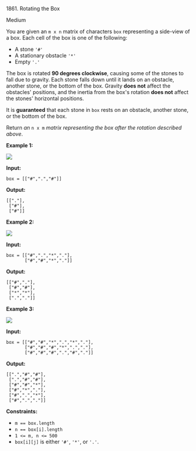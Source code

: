 1861\. Rotating the Box

Medium

You are given an `m x n` matrix of characters `box` representing a side-view of a box. Each cell of the box is one of the following:

*   A stone `'#'`
*   A stationary obstacle `'*'`
*   Empty `'.'`

The box is rotated **90 degrees clockwise**, causing some of the stones to fall due to gravity. Each stone falls down until it lands on an obstacle, another stone, or the bottom of the box. Gravity **does not** affect the obstacles' positions, and the inertia from the box's rotation **does not** affect the stones' horizontal positions.

It is **guaranteed** that each stone in `box` rests on an obstacle, another stone, or the bottom of the box.

Return _an_ `n x m` _matrix representing the box after the rotation described above_.

**Example 1:**

![](https://leetcode-in-java.github.io/src/main/java/g1801_1900/s1861_rotating_the_box/rotatingtheboxleetcodewithstones.png)

**Input:**

    box = [["#",".","#"]]

**Output:**

    [["."], 
     ["#"], 
     ["#"]]

**Example 2:**

![](https://leetcode-in-java.github.io/src/main/java/g1801_1900/s1861_rotating_the_box/rotatingtheboxleetcode2withstones.png)

**Input:**

    box = [["#",".","*","."], 
           ["#","#","*","."]]

**Output:**

    [["#","."], 
     ["#","#"], 
     ["*","*"], 
     [".","."]]

**Example 3:**

![](https://leetcode-in-java.github.io/src/main/java/g1801_1900/s1861_rotating_the_box/rotatingtheboxleetcode3withstone.png)

**Input:**

    box = [["#","#","*",".","*","."], 
           ["#","#","#","*",".","."], 
           ["#","#","#",".","#","."]]

**Output:**

    [[".","#","#"], 
     [".","#","#"], 
     ["#","#","*"], 
     ["#","*","."], 
     ["#",".","*"], 
     ["#",".","."]]

**Constraints:**

*   `m == box.length`
*   `n == box[i].length`
*   `1 <= m, n <= 500`
*   `box[i][j]` is either `'#'`, `'*'`, or `'.'`.
